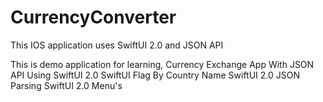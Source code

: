 # CurrencyConverter
This IOS application uses SwiftUI 2.0 and JSON API

This is demo application for learning,
 Currency Exchange App With JSON API Using SwiftUI 2.0 
 SwiftUI Flag By Country Name 
 SwiftUI 2.0 JSON Parsing 
 SwiftUI 2.0 Menu's 
